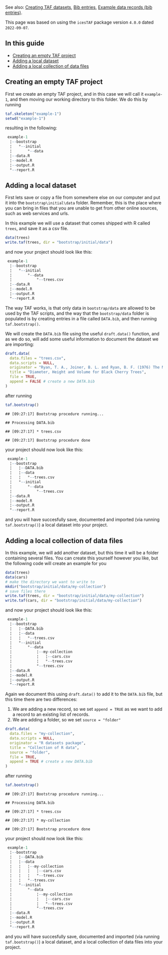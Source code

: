 
See also: [Creating TAF datasets](Creating-TAF-datasets), [Bib
entries](Bib-entries), [Example data records (bib
entries)](Example-data-records).

This page was based on using the `icesTAF` package version `4.0.0` dated
`2022-09-07`.

## In this guide

  - [Creating an empty TAF project](#creating-an-empty-TAF-project)
  - [Adding a local dataset](#adding-a-local-dataset)
  - [Adding a local collection of data
    files](#adding-a-local-collection-of-data-files)

## Creating an empty TAF project

First we create an empty TAF project, and in this case we will call it
`example-1`, and then moving our working directory to this folder. We do
this by running

``` r
taf.skeleton("example-1")
setwd("example-1")
```

resulting in the following:

``` r
 example-1       
  ¦--bootstrap   
  ¦   °--initial 
  ¦       °--data
  ¦--data.R      
  ¦--model.R     
  ¦--output.R    
  °--report.R    
```

## Adding a local dataset

First lets save or copy a file from somewhere else on our computer and
put it into the `bootstrap\initial\data` folder. Remember, this is the
place where you can bring in files that you are unable to get from other
online sources, such as web services and urls.

In this example we will use a dataset that comes shipped with R called
`trees`, and save it as a csv file.

``` r
data(trees)
write.taf(trees, dir = "bootstrap/initial/data")
```

and now your project should look like this:

``` r
 example-1                
  ¦--bootstrap            
  ¦   °--initial          
  ¦       °--data         
  ¦           °--trees.csv
  ¦--data.R               
  ¦--model.R              
  ¦--output.R             
  °--report.R             
```

The way TAF works, is that only data in `bootstrap/data` are allowed to
be used by the TAF scripts, and the way that the `bootstrap/data` folder
is populated is by creating entries in a file called `DATA.bib`, and
then running `taf.bootstrap()`.

We will create the `DATA.bib` file using the useful `draft.data()`
function, and as we do so, will add some useful information to document
the dataset we are importing:

``` r
draft.data(
  data.files = "trees.csv",
  data.scripts = NULL,
  originator = "Ryan, T. A., Joiner, B. L. and Ryan, B. F. (1976) The Minitab Student Handbook. Duxbury Press.",
  title = "Diameter, Height and Volume for Black Cherry Trees",
  file = TRUE,
  append = FALSE # create a new DATA.bib
)
```

after running

``` r
taf.bootstrap()
```

    ## [09:27:17] Bootstrap procedure running...

    ## Processing DATA.bib

    ## [09:27:17] * trees.csv

    ## [09:27:17] Bootstrap procedure done

your project should now look like this:

``` r
 example-1                
  ¦--bootstrap            
  ¦   ¦--DATA.bib         
  ¦   ¦--data             
  ¦   ¦   °--trees.csv    
  ¦   °--initial          
  ¦       °--data         
  ¦           °--trees.csv
  ¦--data.R               
  ¦--model.R              
  ¦--output.R             
  °--report.R             
```

and you will have succesfully save, documented and imported (via running
`taf.bootstrap()`) a local dataset into your project.

## Adding a local collection of data files

In this example, we will add another dataset, but this time it will be a
folder containing several files. You can create this yourself however
you like, but the following code will create an example for you

``` r
data(trees)
data(cars)
# make the directory we want to write to
mkdir("bootstrap/initial/data/my-collection")
# save files there
write.taf(trees, dir = "bootstrap/initial/data/my-collection")
write.taf(cars, dir = "bootstrap/initial/data/my-collection")
```

and now your project should look like this:

``` r
 example-1                    
  ¦--bootstrap                
  ¦   ¦--DATA.bib             
  ¦   ¦--data                 
  ¦   ¦   °--trees.csv        
  ¦   °--initial              
  ¦       °--data             
  ¦           ¦--my-collection
  ¦           ¦   ¦--cars.csv 
  ¦           ¦   °--trees.csv
  ¦           °--trees.csv    
  ¦--data.R                   
  ¦--model.R                  
  ¦--output.R                 
  °--report.R                 
```

Again we document this using `draft.data()` to add it to the `DATA.bib`
file, but this time there are two differences:

1.  We are adding a new record, so we set `append = TRUE` as we want to
    add a record to an existing list of records.
2.  We are adding a folder, so we set `source = "folder"`

<!-- end list -->

``` r
draft.data(
  data.files = "my-collection",
  data.scripts = NULL,
  originator = "R datasets package",
  title = "Collection of R data",
  source = "folder",
  file = TRUE,
  append = TRUE # create a new DATA.bib
)
```

after running

``` r
taf.bootstrap()
```

    ## [09:27:17] Bootstrap procedure running...

    ## Processing DATA.bib

    ## [09:27:17] * trees.csv

    ## [09:27:17] * my-collection

    ## [09:27:17] Bootstrap procedure done

your project should now look like this:

``` r
 example-1                    
  ¦--bootstrap                
  ¦   ¦--DATA.bib             
  ¦   ¦--data                 
  ¦   ¦   ¦--my-collection    
  ¦   ¦   ¦   ¦--cars.csv     
  ¦   ¦   ¦   °--trees.csv    
  ¦   ¦   °--trees.csv        
  ¦   °--initial              
  ¦       °--data             
  ¦           ¦--my-collection
  ¦           ¦   ¦--cars.csv 
  ¦           ¦   °--trees.csv
  ¦           °--trees.csv    
  ¦--data.R                   
  ¦--model.R                  
  ¦--output.R                 
  °--report.R                 
```

and you will have succesfully save, documented and imported (via running
`taf.bootstrap()`) a local dataset, and a local collection of data files
into your project.
